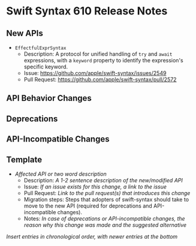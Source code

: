 # Swift Syntax 610 Release Notes

## New APIs

- `EffectfulExprSyntax`
  - Description: A protocol for unified handling of `try` and `await` expressions, with a `keyword` property to identify the expression's specific keyword.
  - Issue: https://github.com/apple/swift-syntax/issues/2549
  - Pull Request: https://github.com/apple/swift-syntax/pull/2572

## API Behavior Changes

## Deprecations

## API-Incompatible Changes

## Template

- *Affected API or two word description*
  - Description: *A 1-2 sentence description of the new/modified API*
  - Issue: *If an issue exists for this change, a link to the issue*
  - Pull Request: *Link to the pull request(s) that introduces this change*
  - Migration steps: Steps that adopters of swift-syntax should take to move to the new API (required for deprecations and API-incompatible changes).
  - Notes: *In case of deprecations or API-incompatible changes, the reason why this change was made and the suggested alternative*

*Insert entries in chronological order, with newer entries at the bottom*

